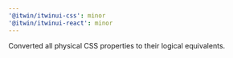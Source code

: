 ```yaml
---
'@itwin/itwinui-css': minor
'@itwin/itwinui-react': minor
---
```


Converted all physical CSS properties to their logical equivalents.

